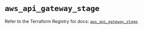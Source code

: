 # `aws_api_gateway_stage`

Refer to the Terraform Registry for docs: [`aws_api_gateway_stage`](https://registry.terraform.io/providers/hashicorp/aws/6.14.1/docs/resources/api_gateway_stage).
